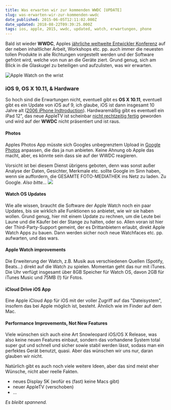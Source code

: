 ```yaml
---
title: Was erwarten wir zur kommenden WWDC [UPDATE]
slug: was-erwarten-wir-zur-kommenden-wwdc
date_published: 2015-06-05T12:11:02.000Z
date_updated: 2018-08-22T09:39:25.000Z
tags: ios, apple, 2015, wwdc, updated, watch, erwartungen, phone
---
```


Bald ist wieder **WWDC**, Apples [jährliche weltweite Entwickler Konferenz](__GHOST_URL__/apple-bestatigt-wwdc-2015-keynote-am-8-juni) auf der neben inhaltlicher Arbeit, Workshops etc. pp. auch immer die neuesten tollen Produkte in alle Richtungen vorgestellt werden und der Software gefrönt wird, welche von nun an die Geräte ziert. Grund genug, sich am Blick in die Glaskugel zu beteiligen und aufzulisten, was wir erwarten.

![Apple Watch on the wrist](__GHOST_URL__/content/images/2015/06/applewatchbluetooth-2.jpg)

### iOS 9, OS X 10.11, & Hardware

So hoch sind die Erwartungen nicht, eventuell gibt es **OS X 10.11**, eventuell gibt es ein Update von iOS auf 9, ich glaube, iOS ist dann insgesamt 10 Jahre alt ([2006 iPhone Indtroduction](https://www.youtube.com/watch?v=vZYlhShD2oQ)). Hardwaremäßig gibt es eventuell ein iPad 12", das neue AppleTV ist scheinbar [nicht rechtzeitig fertig](https://curved.de/news/apple-tv-4-zur-wwdc-noch-nicht-fertig-vorstellung-erst-im-herbst-262734) geworden und wird auf der **WWDC** nicht präsentiert und ist raus.

#### Photos

Apples Photos App müsste sich Googles unbegrenztem Upload in [Google Photos](https://photos.google.com/) anpassen, die das ja nun anbieten. Keine Ahnung ob Apple das macht, aber, es könnte sein dass sie auf der WWDC reagieren.

Vorsicht ist bei diesem Dienst übrigens geboten, denn was sonst außer Analyse der Daten, Gesichter, Merkmale etc. sollte Google im Sinn haben, wenn sie auffordern, die GESAMTE FOTO-MEDIATHEK ins Netz zu laden. Zu Google. *Also bitte…*
![](__GHOST_URL__/content/images/2015/06/1282283186865175186.jpg)

#### Watch OS Updates

Wie alle wissen, braucht die Software der Apple Watch noch ein paar Updates, bis sie wirklich alle Funktionen so anbietet, wie wir sie haben wollen. Grund genug, hier mit einem Update zu rechnen, um die Leute bei Laune und die Käufer bei der Stange zu halten, oder so. Allen voran ist hier der Third-Party-Support gemeint, der es Drittanbietern erlaubt, direkt Apple Watch Apps zu bauen. Dann werden sicher noch neue Watchfaces etc. pp. aufwarten, und das wars.

#### Apple Watch improvements

Die Erweiterung der Watch, z.B. Musik aus verschiedenen Quellen (Spotify, Beats...) direkt auf die Watch zu spielen. Momentan geht das nur mit iTunes. Die Uhr verfügt insgesamt über 8GB Speicher für Watch OS, davon 2GB für iTunes Music und 75MB (!) für Fotos.

#### iCloud Drive iOS App

Eine Apple iCloud App für iOS mit der voller Zugriff auf das "Dateisystem", insofern das bei Apple möglich ist, besteht. Ähnlich wie im Finder auf dem Mac.

#### Performance Improvements, Not New Features

Viele wünschen sich auch eine Art Snowleopard iOS/OS X Release, was also keine neuen Features einbaut, sondern das vorhandene System total super gut und schnell und sicher sowie stabil werden lässt, sodass man ein perfektes Gerät benutzt, quasi. Aber das wünschen wir uns nur, daran glauben wir nicht.

Natürlich gibt es auch noch viele weitere Ideen, aber das sind meist eher Wünsche, nicht aber reelle Fakten.

- neues Display 5K (wofür es (fast) keine Macs gibt)
- neuer AppleTV (verschoben)
- ...

*Es bleibt spannend.*
